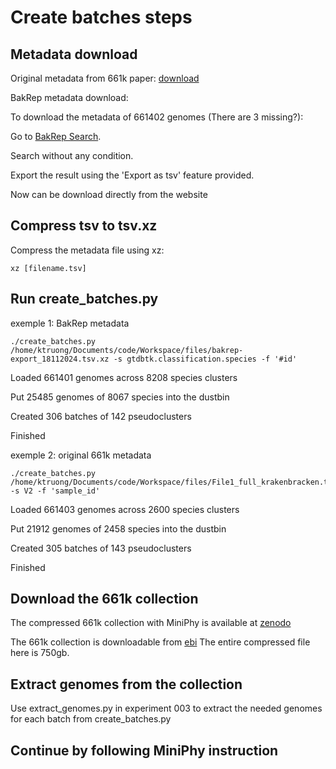 # Create batches steps

## Metadata download

Original metadata from 661k paper: [download](https://figshare.com/ndownloader/files/30449916)

BakRep metadata download:

To download the metadata of 661402 genomes (There are 3 missing?):

Go to [BakRep Search](https://bakrep.computational.bio/search).

Search without any condition.

Export the result using the 'Export as tsv' feature provided.

Now can be download directly from the website

## Compress tsv to tsv.xz

Compress the metadata file using xz:

```shell
xz [filename.tsv]
```

## Run create_batches.py

exemple 1: BakRep metadata

```shell
./create_batches.py /home/ktruong/Documents/code/Workspace/files/bakrep-export_18112024.tsv.xz -s gtdbtk.classification.species -f '#id'
```
Loaded 661401 genomes across 8208 species clusters

Put 25485 genomes of 8067 species into the dustbin

Created 306 batches of 142 pseudoclusters

Finished

exemple 2: original 661k metadata

```shell
./create_batches.py /home/ktruong/Documents/code/Workspace/files/File1_full_krakenbracken.tsv.xz -s V2 -f 'sample_id'
```

Loaded 661403 genomes across 2600 species clusters

Put 21912 genomes of 2458 species into the dustbin

Created 305 batches of 143 pseudoclusters

Finished


## Download the 661k collection

The compressed 661k collection with MiniPhy is available at [zenodo](https://zenodo.org/record/4602622)

The 661k collection is downloadable from [ebi](http://ftp.ebi.ac.uk/pub/databases/ENA2018-bacteria-661k/)
The entire compressed file here is 750gb.

## Extract genomes from the collection
Use extract_genomes.py in experiment 003 to extract the needed genomes for each batch from create_batches.py

## Continue by following MiniPhy instruction
                                                                                                                        
